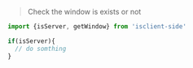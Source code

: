 
> Check the window is exists or not

```js
import {isServer, getWindow} from 'isclient-side'

if(isServer){
  // do somthing
}

```
